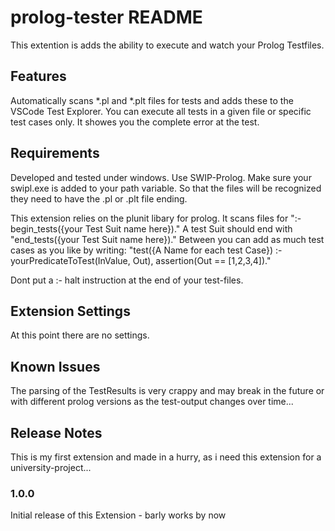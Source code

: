 # prolog-tester README

This extention is adds the ability to execute and watch your Prolog Testfiles.

## Features

Automatically scans *.pl and *.plt files for tests and adds these to the VSCode Test Explorer.
You can execute all tests in a given file or specific test cases only.
It showes you the complete error at the test.
## Requirements

Developed and tested under windows. Use SWIP-Prolog. Make sure your swipl.exe is added to your path variable.
So that the files will be recognized they need to have the .pl or .plt file ending.

This extension relies on the plunit libary for prolog.
It scans files for ":- begin_tests({your Test Suit name here})."
A test Suit should end with "end_tests({your Test Suit name here})."
Between you can add as much test cases as you like by writing: 
"test({A Name for each test Case}) :-
    yourPredicateToTest(InValue, Out),
    assertion(Out == [1,2,3,4])."

Dont put a :- halt instruction at the end of your test-files.

## Extension Settings

At this point there are no settings.

## Known Issues

The parsing of the TestResults is very crappy and may break in the future or with different prolog versions as the test-output changes over time...

## Release Notes

This is my first extension and made in a hurry, as i need this extension for a university-project...

### 1.0.0

Initial release of this Extension - barly works by now